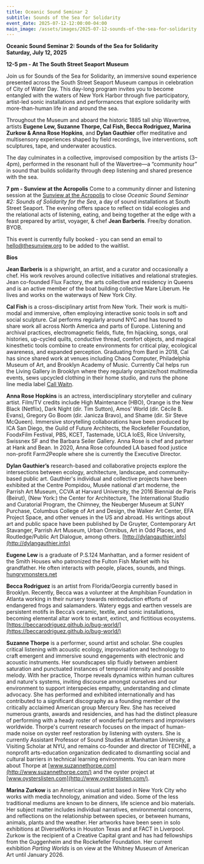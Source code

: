 ```yaml
---
title: Oceanic Sound Seminar 2
subtitle: Sounds of the Sea for Solidarity
event_date: 2025-07-12-12:00:00-04:00
main_image: /assets/images/2025-07-12-sounds-of-the-sea-for-solidarity.png
---
```


**Oceanic Sound Seminar 2: Sounds of the Sea for Solidarity<br>
Saturday, July 12, 2025**

**12-5 pm - At The South Street Seaport Museum**

Join us for Sounds of the Sea for Solidarity, an immersive sound experience
presented across the South Street Seaport Museum campus in celebration of City
of Water Day. This day-long program invites you to become entangled with the
waters of New York Harbor through five participatory, artist-led sonic
installations and performances that explore solidarity with more-than-human
life in and around the sea.

Throughout the Museum and aboard the historic 1885 tall ship Wavertree, artists
**Eugene Lew, Suzanne Thorpe, Cal Fish, Becca Rodriguez, Marina Zurkow & Anna
Rose Hopkins**, and **Dylan Gauthier** offer meditative and multisensory
experiences shaped by field recordings, live interventions, soft sculptures,
tape, and underwater acoustics. 

The day culminates in a collective, improvised composition by the artists
(3–4pm), performed in the resonant hull of the Wavertree—a “community hour” in
sound that builds solidarity through deep listening and shared presence with
the sea.

**7 pm - Sunview at the Acropolis** Come to a community dinner and listening
session at the [Sunview at the Acropolis](https://www.thesunview.org/) to close
*Oceanic Sound Seminar #2: Sounds of Solidarity for the Sea*, a day of sound
installations at South Street Seaport. The evening offers space to reflect on
tidal ecologies and the relational acts of listening, eating, and being
together at the edge with a feast prepared by artist, voyager, & chef **Jean
Barberis**. Free/by donation. BYOB.

This event is currently fully booked - you can send an email to <a
href="mailto:hello@thesunview.org">hello@thesunview.org</a> to be added to the
waitlist.

**Bios**

**Jean Barberis** is a shipwright, an artist, and a curator and occasionally a
chef. His work revolves around collective initiatives and relational
strategies. Jean co-founded Flux Factory, the arts collective and residency in
Queens and is an active member of the boat building collective Mare Liberum. He
lives and works on the waterways of New York City.

**Cal Fish** is a cross-disciplinary artist from New York. Their work is
multi-modal and immersive, often employing interactive sonic tools in soft and
social sculpture. Cal performs regularly around NYC and has toured to share
work all across North America and parts of Europe. Listening and archival
practices, electromagnetic fields, flute, fm hijacking, songs, oral histories,
up-cycled quilts, conductive thread, comfort objects, and magical kinesthetic
tools combine to create environments for critical play, ecological awareness,
and expanded perception. Graduating from Bard in 2018, Cal has since shared
work at venues including Chaos Computer, Philadelphia Museum of Art, and
Brooklyn Academy of Music. Currently Cal helps run the Living Gallery in
Brooklyn where they regularly organize/host multimedia events, sews upcycled
clothing in their home studio, and runs the phone line media label [Call
Waitn](https://callwaitn.bandcamp.com/album/cursed-image).

**Anna Rose Hopkins** is an actress, interdisciplinary storyteller and culinary
artist. Film/TV credits include High Maintenance (HBO), Orange is the New Black
(Netflix), Dark Night (dir. Tim Sutton), Amos’ World (dir. Cécile B. Evans),
Gregory Go Boom (dir. Janicza Bravo), and Shame (dir. Sir Steve McQueen).
Immersive storytelling collaborations have been produced by ICA San Diego, the
Guild of Future Architects, the Rockefeller Foundation, FoodxFilm Festival,
PBS, KCET, Tastemade, UCLA IoES, Rice University, Swissnex SF and the Barbara
Seiler Gallery. Anna Rose is chef and partner at Hank and Bean. In 2020, Anna
Rose cofounded LA based food justice non-profit Farm2People where she is
currently the Executive Director.

**Dylan Gauthier’s** research-based and collaborative projects explore the
intersections between ecology, architecture, landscape, and community-based
public art. Gauthier's individual and collective projects have been exhibited
at the Centre Pompidou, Musée national d'art moderne, the Parrish Art Museum,
CCVA at Harvard University, the 2016 Biennial de Paris (Beirut), (New York:)
the Center for Architecture, The International Studio and Curatorial Program,
the Chimney, the Neuberger Museum at SUNY Purchase, Columbus College of Art and
Design, the Walker Art Center, EFA Project Space, and other venues in the US
and abroad.  His writings about art and public space have been published by De
Gruyter, Contemporary Art Stavanger, Parrish Art Museum, Urban Omnibus, Art in
Odd Places, and Routledge/Public Art Dialogue, among others.
[http://dylangauthier.info](http://dylangauthier.info)

**Eugene Lew** is a graduate of P.S.124 Manhattan, and a former resident of the
Smith Houses who patronized the Fulton Fish Market with his grandfather. He
often interacts with people, places, sounds, and things.
[hungrymonsters.net](http://hungrymonsters.net/)

**Becca Rodriguez** is an artist from Florida/Georgia currently based in
Brooklyn. Recently, Becca was a volunteer at the Amphibian Foundation in
Atlanta working in their nursery towards reintroduction efforts of endangered
frogs and salamanders. Watery eggs and earthen vessels are persistent motifs in
Becca’s ceramic, textile, and sonic installations, becoming elemental altar
work to extant, extinct, and fictitious ecosystems.
[https://beccarodriguez.github.io/bug-world/](https://beccarodriguez.github.io/bug-world/)

**Suzanne Thorpe** is a performer, sound artist and scholar. She couples
critical listening with acoustic ecology, improvisation and technology to craft
emergent and immersive sound engagements with electronic and acoustic
instruments. Her soundscapes slip fluidly between ambient saturation and
punctuated instances of temporal intensity and possible melody. With her
practice, Thorpe reveals dynamics within human cultures and nature's systems,
inviting discourse amongst ourselves and our environment to support
interspecies empathy, understanding and climate advocacy. She has performed and
exhibited internationally and has contributed to a significant discography as a
founding member of the critically acclaimed American group Mercury Rev. She has
received numerous grants, awards and residencies, and has had the distinct
pleasure of performing with a heady roster of wonderful performers and
improvisers worldwide. Thorpe's current research focuses on the impact of
human-made noise on oyster reef restoration by listening with oysters. She is
currently Assistant Professor of Sound Studies at Manhattan University, a
Visiting Scholar at NYU, and remains co-founder and director of TECHNE, a
nonprofit arts-education organization dedicated to dismantling social and
cultural barriers in technical learning environments. You can learn more about
Thorpe at [www.suzannethorpe.com](http://www.suzannethorpe.com/) and the oyster
project at [www.oysterslisten.com](http://www.oysterslisten.com/). 

**Marina Zurkow** is an American visual artist based in New York City who works
with media technology, animation and video. Some of the less traditional
mediums are known to be dinners, life science and bio materials. Her subject
matter includes individual narratives, environmental concerns, and reflections
on the relationship between species, or between humans, animals, plants and the
weather. Her artworks have been seen in solo exhibitions at DiverseWorks in
Houston Texas and at FACT in Liverpool. Zurkow is the recipient of a Creative
Capital grant and has had fellowships from the Guggenheim and the Rockefeller
Foundation. Her current exhibition *Parting Worlds* is on view at the Whitney
Museum of American Art until January 2026.
